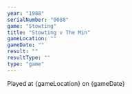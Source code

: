 ```yaml
---
year: "1988"
serialNumber: "0088" 
game: "Stowting"
title: "Stowting v The Min"
gameLocation: ""
gameDate: ""
result: ""
resultType: ""
type: "game"
---
```


Played at {gameLocation} on {gameDate} 